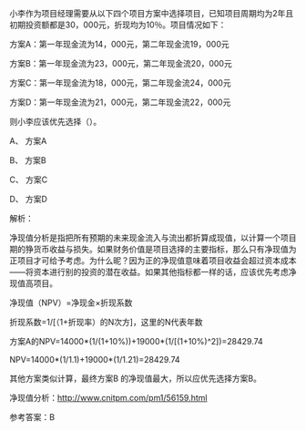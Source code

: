 
小李作为项目经理需要从以下四个项目方案中选择项目，已知项目周期均为2年且初期投资额都是30，000元，折现均为10％。项目情况如下：

方案A：第一年现金流为14，000元，第二年现金流19，000元

方案B：第一年现金流为23，000元，第二年现金流20，000元

方案C：第一年现金流为18，000元，第二年现金流24，000元

方案D：第一年现金流为21，000元，第二年现金流22，000元

则小李应该优先选择（）。

A、 方案A

B、 方案B

C、 方案C

D、 方案D

解析：

净现值分析是指把所有预期的未来现金流入与流出都折算成现值，以计算一个项目期的狰货币收益与损失。如果财务价值是项目选择的主要指标，那么只有净现值为正项目才可给予考虑。为什么昵？因为正的净现值意味着项目收益会超过资本成本——将资本进行别的投资的潜在收益。如果其他指标都一样的话，应该优先考虑净现值高项目。

净现值（NPV）=净现金×折现系数

折现系数=1/[（1+折现率）的N次方]，这里的N代表年数

方案A的NPV=14000*(1/(1+10%))+19000*(1/[(1+10%)^2])=28429.74

NPV=14000*(1/1.1)+19000*(1/1.21)=28429.74

其他方案类似计算，最终方案B 的净现值最大，所以应优先选择方案B。

净现值分析：http://www.cnitpm.com/pm1/56159.html


参考答案：B

